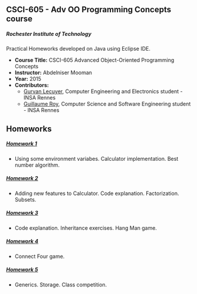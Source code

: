CSCI-605 - Adv OO Programming Concepts course
--------

##### Rochester Institute of Technology
Practical Homeworks developed on Java using Eclipse IDE.

* **Course Title:** CSCI-605 Advanced Object-Oriented Programming Concepts
* **Instructor:** Abdelniser Mooman 
* **Year:** 2015
* **Contributors:**
  * <a href="https://github.com/Glecuyer">Gurvan Lecuyer</a>, Computer Engineering and Electronics student - INSA Rennes
  * <a href="https://github.com/guroy">Guillaume Roy</a>, Computer Science and Software Engineering student - INSA Rennes

Homeworks
----
##### <a href="https://github.com/guroy/CSCI-605/tree/master/CSCI_605_Homework_01/src/exercise">Homework 1</a>
* Using some environment variabes. Calculator implementation. Best number algorithm.

##### <a href="https://github.com/guroy/CSCI-605/tree/master/CSCI_605_Homework_02/src/exercise">Homework 2</a>
* Adding new features to Calculator. Code explanation. Factorization. Subsets.

##### <a href="https://github.com/guroy/CSCI-605/tree/master/CSCI_605_Homework_03/src/exercise">Homework 3</a>
* Code explanation. Inheritance exercises. Hang Man game.

##### <a href="https://github.com/guroy/CSCI-605/tree/master/CSCI_605_Homework_04/src/exercise">Homework 4</a>
* Connect Four game.

##### <a href="https://github.com/guroy/CSCI-605/tree/master/CSCI_605_Homework_05/src/exercise">Homework 5</a>
* Generics. Storage. Class competition.
